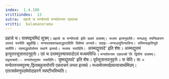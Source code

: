 ```yaml
---
index:  1.4.106
vrittiindex:  13
sutra:  प्रहासे च मन्योपपदे मन्यतेरुत्तम एकवच्च
vritti:  balamanorama 
---
```


प्रहासे च। वाक्यद्वयमिदं सूत्रम्। `प्रहासे च मन्योपपदे इति प्रथमं वाक्यम्। मध्यम इत्यनुवर्तते। मनधातुः श्यन्विकरण उपपदं यस्येति बहुव्रीहिः। मन्यपदश्रवणबलाद्धाताविति विशेष्यं लभ्यते। तदाह--मन्यधातुरित्यादिना। तस्मिन्प्रकृतिभूते सतीति। तस्माद्धातोर्लस्य स्थाने इत्यर्थः। मध्यमः स्यादिति। `अस्मद्युपपदे' इति शेषः। अस्मद्युत्तमं इत्युत्तरसूत्रात्तदनुवृत्तेः। एवं च उत्तमपुरुषापवादोऽयं मध्यमविधिः। `मन्यतेरुत्तम एकवच्चे'ति द्वितीयं वाक्यम्। तद्व्याचष्टे-- मन्यतेस्तूत्तमः स्यादिति। `युष्मद्युपपदे' इति शेषः। पूर्वसूत्रात्तदनुवृत्तेः। स चेति। सः = मन्येतरुत्तमपुरुषः,द्वित्वबहुत्वयोरपि एकवचनं लभत इत्यर्थः। मध्यमोत्तमयोव्र्यत्यासार्थमिदम्। एतत्सर्वमनुपदमेवोदाहरणे स्पष्टीभविष्यति। 

